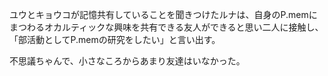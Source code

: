 ユウとキョウコが記憶共有していることを聞きつけたルナは、自身のP.memにまつわるオカルティックな興味を共有できる友人ができると思い二人に接触し、「部活動としてP.memの研究をしたい」と言い出す。

不思議ちゃんで、小さなころからあまり友達はいなかった。